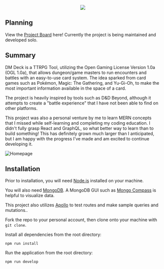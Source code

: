 <p align="center">
  <img src="https://user-images.githubusercontent.com/70721378/175779268-1660eb59-bc3c-4127-97e3-bb28673442c4.png">  
</p>

## Planning 

View the [Project Board](https://github.com/awidener3/dm-deck/projects/2) here! Currently the project is being maintained and developed solo.

## Summary

DM Deck is a TTRPG Tool, utilizing the Open Gaming License Version 1.0a (OGL 1.0a), that allows dungeon/game masters to run encounters and battles with an easy-to-use card system. The idea sparked from card games such as Pokémon, Magic: The Gathering, and Yu-Gi-Oh, to make the most important information available in the space of a card.

The project is heavily inspired by tools such as D&D Beyond, although it attempts to create a "battle experience" that I have not been able to find on other platforms.

This project was also a personal venture by me to learn MERN concepts that I missed while self-learning and completing my coding education. I didn't fully grasp React and GraphQL, so what better way to learn than to build something! This has definitely grown much larger than I anticipated, but I am happy with the progress I've made and am excited to continue developing it.

![Homepage](https://user-images.githubusercontent.com/70721378/175779287-e0812633-bbf0-407b-967f-ba2cd1ca53a3.png)


## Installation

Prior to installation, you will need [Node.js](https://nodejs.org/en/) installed on your machine. 

You will also need [MongoDB](https://www.mongodb.com/). A MongoDB GUI such as [Mongo Compass](https://www.mongodb.com/products/compass) is helpful to visualize data. 

This project also utilizes [Apollo](https://www.apollographql.com/) to test routes and make sample queries and mutations..

Fork the repo to your personal account, then clone onto your machine with `git clone`.

Install all dependencies from the root directory: 
```
npm run install
```

Run the application from the root directory:
```
npm run develop
```
